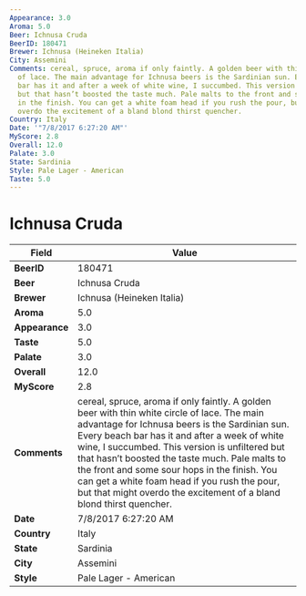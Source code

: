 ```yaml
---
Appearance: 3.0
Aroma: 5.0
Beer: Ichnusa Cruda
BeerID: 180471
Brewer: Ichnusa (Heineken Italia)
City: Assemini
Comments: cereal, spruce, aroma if only faintly. A golden beer with thin white circle
  of lace. The main advantage for Ichnusa beers is the Sardinian sun. Every beach
  bar has it and after a week of white wine, I succumbed. This version is unfiltered
  but that hasn’t boosted the taste much. Pale malts to the front and some sour hops
  in the finish. You can get a white foam head if you rush the pour, but that might
  overdo the excitement of a bland blond thirst quencher.
Country: Italy
Date: '"7/8/2017 6:27:20 AM"'
MyScore: 2.8
Overall: 12.0
Palate: 3.0
State: Sardinia
Style: Pale Lager - American
Taste: 5.0
---
```


# Ichnusa Cruda

| Field         | Value |
|---------------|-------|
| **BeerID** | 180471 |
| **Beer** | Ichnusa Cruda |
| **Brewer** | Ichnusa (Heineken Italia) |
| **Aroma** | 5.0 |
| **Appearance** | 3.0 |
| **Taste** | 5.0 |
| **Palate** | 3.0 |
| **Overall** | 12.0 |
| **MyScore** | 2.8 |
| **Comments** | cereal, spruce, aroma if only faintly. A golden beer with thin white circle of lace. The main advantage for Ichnusa beers is the Sardinian sun. Every beach bar has it and after a week of white wine, I succumbed. This version is unfiltered but that hasn’t boosted the taste much. Pale malts to the front and some sour hops in the finish. You can get a white foam head if you rush the pour, but that might overdo the excitement of a bland blond thirst quencher. |
| **Date** | 7/8/2017 6:27:20 AM |
| **Country** | Italy |
| **State** | Sardinia |
| **City** | Assemini |
| **Style** | Pale Lager - American |
